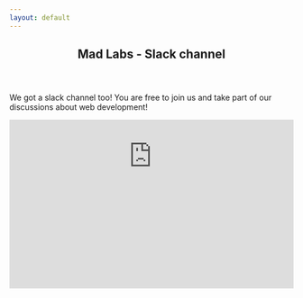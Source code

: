 ```yaml
---
layout: default
---
```

<style>
    #slack-signup-wrapper{
        position:relative;
        width:100%;
        height:300px;
        background-color:white;
        overflow:hidden
    }
    #slack-signup{
        position:absolute;
        top:-175px;
        left:0;
        width:100%;
        height:500px;
        margin:0;
        padding:0;
        border:0;
    }
    @media all and (max-width:380px){
        #slack-signup-wrapper{
            height:250px
        }
        #slack-signup{
            left:-20px;
            top:-150px;
            width:120%
        }
    }

    .flexcontainer {
        display: -webkit-flex;
        display: flex;
        -webkit-flex-direction: row /* works with row or column */
        flex-direction: row;
        -webkit-align-items: center;
        align-items: center;
        -webkit-justify-content: center;
        justify-content: center;
    }
</style>

<section class="wrapper spreadbytes special fade-up">
	<div class="content">
		 <header class="major">
			<h2>Mad Labs - Slack channel</h2>
		</header>
		<p>We got a slack channel too! You are free to join us and take part of our discussions about web development!</p>
		<div id="slack-signup-wrapper">
			<div class="flexcontainer"><iframe src="https://slackin-mad-labs.herokuapp.com/" id="slack-signup" scrolling="no"></iframe></div>
		</div>
	</div>
</section>
